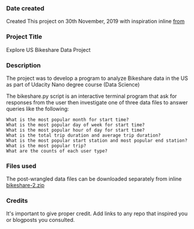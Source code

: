 ### Date created
Created This project on 30th November, 2019 with inspiration inline [from](https://drive.google.com/file/d/1itIRFall9WEcu3XzTNIAhxaFYDt4XPVX/view?usp=sharing)

### Project Title
Explore US Bikeshare Data Project

### Description
The project was to develop a program to analyze Bikeshare data in the US  as part of Udacity Nano degree course (Data Science)

The bikeshare.py script is an interactive terminal program that ask for responses from the user then investigate one of three data files to answer  queries like the following:

    What is the most popular month for start time?
    What is the most popular day of week for start time?
    What is the most popular hour of day for start time?
    What is the total trip duration and average trip duration?
    What is the most popular start station and most popular end station?
    What is the most popular trip?
    What are the counts of each user type?

### Files used
The post-wrangled data files can be downloaded separately from inline [bikeshare-2.zip](https://drive.google.com/file/d/1k_fVtanhjwAYgcIrK07aI-uergkZzYkr/view?usp=sharing)

### Credits
It's important to give proper credit. Add links to any repo that inspired you or blogposts you consulted.
